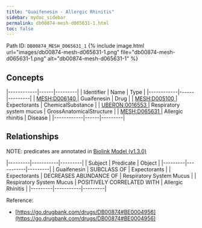 ```yaml
---
title: "Guaifenesin - Allergic Rhinitis"
sidebar: mydoc_sidebar
permalink: db00874-mesh-d065631-1.html
toc: false 
---
```



Path ID: `DB00874_MESH_D065631_1`
{% include image.html url="images/db00874-mesh-d065631-1.png" file="db00874-mesh-d065631-1.png" alt="db00874-mesh-d065631-1" %}

## Concepts

|------------|------|---------|
| Identifier | Name | Type    |
|------------|------|---------|
| <a href="https://identifiers.org/MESH:D006140">MESH:D006140 </a> | Guaifenesin | Drug |
| <a href="https://identifiers.org/MESH:D005100">MESH:D005100 </a> | Expectorants | ChemicalSubstance |
| <a href="https://identifiers.org/UBERON:0016553">UBERON:0016553 </a> | Respiratory system mucus | GrossAnatomicalStructure |
| <a href="https://identifiers.org/MESH:D065631">MESH:D065631 </a> | Allergic rhinitis | Disease |
|------------|------|---------|

## Relationships


NOTE: predicates are annotated in <a href="https://github.com/biolink/biolink-model/releases/tag/v1.3.0">Biolink Model (v1.3.0)</a>

|---------|-----------|---------|
| Subject | Predicate | Object  |
|---------|-----------|---------|
| Guaifenesin | SUBCLASS OF | Expectorants |
| Expectorants | DECREASES ABUNDANCE OF | Respiratory System Mucus |
| Respiratory System Mucus | POSITIVELY CORRELATED WITH | Allergic Rhinitis |
|---------|-----------|---------|

Reference: 
  - [https://go.drugbank.com/drugs/DB00874#BE0004956](https://go.drugbank.com/drugs/DB00874#BE0004956)
